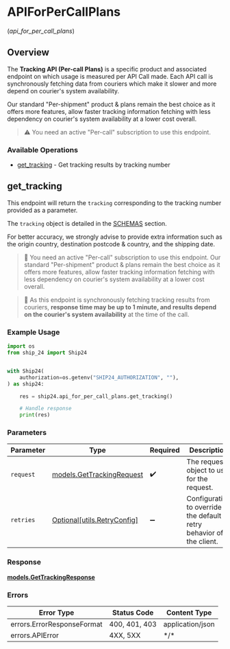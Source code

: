 # APIForPerCallPlans
(*api_for_per_call_plans*)

## Overview

The **Tracking API (Per-call Plans)** is a specific product and associated endpoint on which usage is measured per API Call made. Each API call is synchronously fetching data from couriers which make it slower and more depend on courier's system availability.

Our standard "Per-shipment" product & plans remain the best choice as it offers more features, allow faster tracking information fetching with less dependency on courier's system availability at a lower cost overall.

> ⚠ You need an active "Per-call" subscription to use this endpoint.

### Available Operations

* [get_tracking](#get_tracking) - Get tracking results by tracking number

## get_tracking

This endpoint will return the `tracking` corresponding to the tracking number provided as a parameter. 

The `tracking` object is detailed in the [SCHEMAS](/schemas/tracking) section.

For better accuracy, we strongly advise to provide extra information such as the origin country, destination postcode & country, and the shipping date.

> 🛑 You need an active "Per-call" subscription to use this endpoint. Our standard "Per-shipment" product & plans remain the best choice as it offers more features, allow faster tracking information fetching with less dependency on courier's system availability at a lower cost overall.


> 🛑 As this endpoint is synchronously fetching tracking results from couriers, **response time may be up to 1 minute, and results depend on the courier's system availability** at the time of the call.

### Example Usage

```python
import os
from ship_24 import Ship24


with Ship24(
    authorization=os.getenv("SHIP24_AUTHORIZATION", ""),
) as ship24:

    res = ship24.api_for_per_call_plans.get_tracking()

    # Handle response
    print(res)

```

### Parameters

| Parameter                                                           | Type                                                                | Required                                                            | Description                                                         |
| ------------------------------------------------------------------- | ------------------------------------------------------------------- | ------------------------------------------------------------------- | ------------------------------------------------------------------- |
| `request`                                                           | [models.GetTrackingRequest](../../models/gettrackingrequest.md)     | :heavy_check_mark:                                                  | The request object to use for the request.                          |
| `retries`                                                           | [Optional[utils.RetryConfig]](../../models/utils/retryconfig.md)    | :heavy_minus_sign:                                                  | Configuration to override the default retry behavior of the client. |

### Response

**[models.GetTrackingResponse](../../models/gettrackingresponse.md)**

### Errors

| Error Type                 | Status Code                | Content Type               |
| -------------------------- | -------------------------- | -------------------------- |
| errors.ErrorResponseFormat | 400, 401, 403              | application/json           |
| errors.APIError            | 4XX, 5XX                   | \*/\*                      |